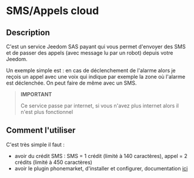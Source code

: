 # SMS/Appels cloud

## Description

C'est un service Jeedom SAS payant qui vous permet d'envoyer des SMS et de passer des appels (avec message lu par un robot) depuis votre Jeedom.

Un exemple simple est : en cas de déclenchement de l'alarme alors je reçois un appel avec une voix qui indique par exemple la zone où l'alarme est déclenchée. On peut faire de même avec un SMS.

> **IMPORTANT**
>
> Ce service passe par internet, si vous n'avez plus internet alors il n'est plus fonctionnel

## Comment l'utiliser 

C'est très simple il faut : 

- avoir du crédit SMS  : SMS = 1 crédit (limité à 140 caractères), appel = 2 crédits (limité à 450 caractères)
- avoir le plugin phonemarket, d'installer et configurer, documentation [ici](https://doc.jeedom.com/fr_FR/plugins/communication/phonemarket/)
